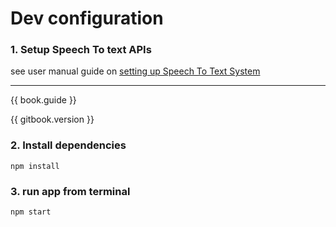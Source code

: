 # Dev configuration

### 1. Setup Speech To text APIs 

see user manual guide on [setting up Speech To Text System]({{book.guide}} )

---

{{ book.guide }} 

{{ gitbook.version }}

### 2. Install dependencies 

```
npm install
```

### 3. run app from terminal 


```
npm start 
```